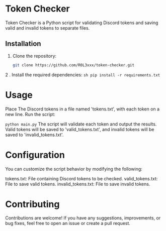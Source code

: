 # Token Checker

Token Checker is a Python script for validating Discord tokens and saving valid and invalid tokens to separate files.

## Installation

1. Clone the repository:
   ```sh
   git clone https://github.com/R0L3xxx/token-checker.git

2 . Install the required dependencies:
    ```sh
    pip install -r requirements.txt```

# Usage
Place The Discord tokens in a file named 'tokens.txt', with each token on a new line.
Run the script:


``python main.py``
The script will validate each token and output the results. Valid tokens will be saved to 'valid_tokens.txt', and invalid tokens will be saved to 'invalid_tokens.txt'.

# Configuration
You can customize the script behavior by modifying the following:

tokens.txt: File containing Discord tokens to be checked.
valid_tokens.txt: File to save valid tokens.
invalid_tokens.txt: File to save invalid tokens.


# Contributing
Contributions are welcome! If you have any suggestions, improvements, or bug fixes, feel free to open an issue or create a pull request.

